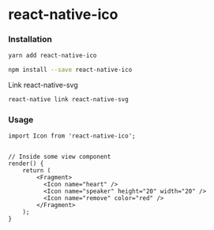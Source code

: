 # react-native-ico

### Installation

```bash
yarn add react-native-ico
```

```bash
npm install --save react-native-ico
```

Link react-native-svg

```bash
react-native link react-native-svg
```

### Usage

```
import Icon from 'react-native-ico';


// Inside some view component
render() {
    return (
        <Fragment>
          <Icon name="heart" />
          <Icon name="speaker" height="20" width="20" />
          <Icon name="remove" color="red" />
        </Fragment>
    );
}

```
